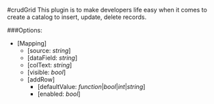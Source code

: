 #crudGrid
This plugin is to make developers life easy when it comes to create a catalog to insert, update, delete records.

###Options:


- [Mapping]
  - [source: *string*]
  - [dataField: *string*]
  - [colText: *string*]
  - [visible: *bool*]
  -  [addRow]
     - [defaultValue: *function*|*bool*|*int*|*string*]
     - [enabled: *bool*]
  

